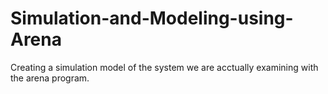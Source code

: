 # Simulation-and-Modeling-using-Arena
Creating a simulation model of the system we are acctually examining with the arena  program.
